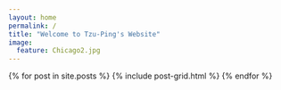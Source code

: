 ```yaml
---
layout: home
permalink: /
title: "Welcome to Tzu-Ping's Website"
image:
  feature: Chicago2.jpg
---
```


<div class="tiles">
{% for post in site.posts %}
	{% include post-grid.html %}
{% endfor %}
</div><!-- /.tiles -->
